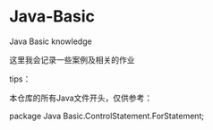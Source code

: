 # Java-Basic

Java Basic knowledge

这里我会记录一些案例及相关的作业

tips：

本仓库的所有Java文件开头，仅供参考：

package Java Basic.ControlStatement.ForStatement;
